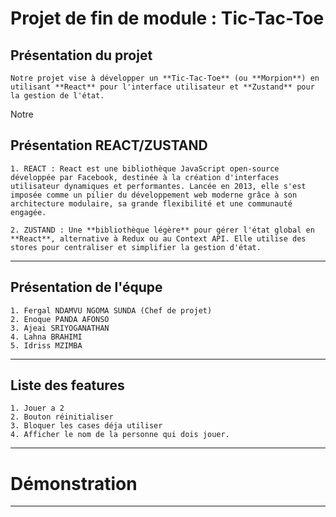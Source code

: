 # Projet de fin de module : Tic-Tac-Toe
## Présentation du projet
    Notre projet vise à développer un **Tic-Tac-Toe** (ou **Morpion**) en utilisant **React** pour l'interface utilisateur et **Zustand** pour la gestion de l'état.
Notre 
## Présentation REACT/ZUSTAND

    1. REACT : React est une bibliothèque JavaScript open-source développée par Facebook, destinée à la création d'interfaces utilisateur dynamiques et performantes. Lancée en 2013, elle s'est imposée comme un pilier du développement web moderne grâce à son architecture modulaire, sa grande flexibilité et une communauté engagée.

    2. ZUSTAND : Une **bibliothèque légère** pour gérer l'état global en **React**, alternative à Redux ou au Context API. Elle utilise des stores pour centraliser et simplifier la gestion d'état.

---
## Présentation de l'équpe

    1. Fergal NDAMVU NGOMA SUNDA (Chef de projet)
    2. Enoque PANDA AFONSO 
    3. Ajeai SRIYOGANATHAN
    4. Lahna BRAHIMI
    5. Idriss MZIMBA 
---

## Liste des features

    1. Jouer a 2
    2. Bouton réinitialiser
    3. Bloquer les cases déja utiliser
    4. Afficher le nom de la personne qui dois jouer.
---
# Démonstration
---


